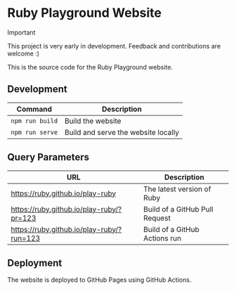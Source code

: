 # Ruby Playground Website

> [!IMPORTANT]
> This project is very early in development. Feedback and contributions are welcome :)

This is the source code for the Ruby Playground website.

## Development

| Command | Description |
| --- | --- |
| `npm run build` | Build the website |
| `npm run serve` | Build and serve the website locally |

## Query Parameters

| URL | Description |
| --- | --- |
| https://ruby.github.io/play-ruby | The latest version of Ruby |
| https://ruby.github.io/play-ruby/?pr=123 | Build of a GitHub Pull Request |
| https://ruby.github.io/play-ruby/?run=123 | Build of a GitHub Actions run |

## Deployment

The website is deployed to GitHub Pages using GitHub Actions.
